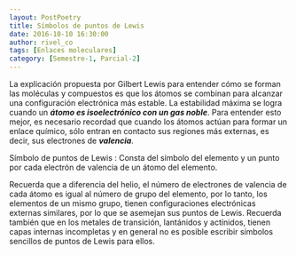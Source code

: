 ```yaml
---
layout: PostPoetry
title: Símbolos de puntos de Lewis
date: 2016-10-10 16:30:00
author: rivel_co
tags: [Enlaces moleculares]
category: [Semestre-1, Parcial-2]
---
```


La explicación propuesta por Gilbert Lewis para entender cómo se forman las moléculas y compuestos es que los átomos se combinan para alcanzar una configuración electrónica más estable. La estabilidad máxima se logra cuando un ***átomo es isoelectrónico con un gas noble***. Para entender esto mejor, es necesario recordad que cuando los átomos actúan para formar un enlace químico, sólo entran en contacto sus regiones más externas, es decir, sus electrones de ***valencia***.

Símbolo de puntos de Lewis
 : Consta del símbolo del elemento y un punto por cada electrón de valencia de un átomo del elemento.

Recuerda que a diferencia del helio, el número de electrones de valencia de cada átomo es igual al número de grupo del elemento, por lo tanto, los elementos de un mismo grupo, tienen configuraciones electrónicas externas similares, por lo que se asemejan sus puntos de Lewis. Recuerda también que en los metales de transición, lantánidos y actínidos, tienen capas internas incompletas y en general no es posible escribir símbolos sencillos de puntos de Lewis para ellos.